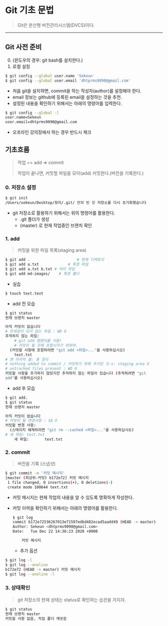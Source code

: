 # Git 기초 문법

> Git은 분산형 버전관리시스템(DVCS)이다.

---

## Git 사전 준비

0. (윈도우의 경우: git bash를 설치한다.)
1. 로컬 설정

```bash
$ git config --global user.name 'Sekeun'
$ git config --global user.email 'dhtprms9090@gmail.com'
```

- 처음 git을 설치하면, commit을 하는 작성자(author)를 설정해야 한다.
- email 정보는 github에 등록된 email을 설정하는 것을 추천.
- 설정된 내용을 확인하기 위해서는 아래의 명령어를 입력한다.

```bash
$ git config --global -l
user.name=Sekeun
user.email=dhtprms9090@gmail.com
```

- 오프라인 강의장에서 하는 경우 반드시 체크



## 기초흐름

> 작업 => add => commit
>
> 작업이 끝나면, 커밋할 파일을 모아(add) 커밋한다.(버전을 기록한다.)

### 0.  저장소 설정

```bash
$ git init
/Users/sekeun/Desktop/정리/.git/ 안의 빈 깃 저장소를 다시 초기화했습니다
```

- git 저장소로 활용하기 위해서는 위의 명령어를 활용한다.
  - .git 폴더가 생성
  - (master) 로 현재 작업중인 브랜치 확인

### 1.  add

> 커밋을 위한 파일 목록(staging area)

```bash
$ git add .						# 현재 디렉토리
$ git add a.txt				# 특정 파일
$ git add a.txt b.txt # 여러 파일
$ git add md-images/ 	# 특정 폴더
```

* 실습

```bash
$ touch text.text
```

- add 전 모습

```bash
$ git status
현재 브랜치 master

아직 커밋이 없습니다
# 트래킹이 되지 않는 파일 : WD O
추적하지 않는 파일:
	# git add 명령어를 사용!
	# 커밋이 될 것에 포함시키기 위하여.
  (커밋할 사항에 포함하려면 "git add <파일>..."을 사용하십시오)
	text.txt
# 맨 마지막 줄: 총 정리
# nothing added to commit / 커밋하기 위해 추가된 것 x: staging area X
# untracked files present : WD O
커밋할 사항을 추가하지 않았지만 추적하지 않는 파일이 있습니다 (추적하려면 "git
add"를 사용하십시오)
```

- add 후 모습

```bash
$ git add.
$ git status
현재 브랜치 master

아직 커밋이 없습니다
# 커밋이 될 변경사항 : SA O
커밋할 변경 사항:
  (스테이지 해제하려면 "git rm --cached <파일>..."을 사용하십시오)
# 새 파일: test.txt
	새 파일:       text.txt
```

### 2.  commit

> 버전을 기록 (스냅샷)

```bash
$ git commit -m '커밋 메시지'
[master (최상위-커밋) b172e72] 커밋 메시지
 1 file changed, 0 insertions(+), 0 deletions(-)
 create mode 100644 text.txt
```

- 커밋 메시지는 현재 작업의 내용을 알 수 있도록 명확하게 작성한다.

- 커밋 이력을 확인하기 위해서는 아래의 명령어를 활용한다.

  ```bash
  $ git log
  commit b172e72536267013e71597edbd482ecad5aadd49 (HEAD -> master)
  Author: Sekeun <dhtprms9090@gmail.com>
  Date:   Tue Dec 22 14:36:23 2020 +0900
  
      커밋 메시지
  ```

  - 추가 옵션

```bash
$ git log -l
$ git log --oneline
b172e72 (HEAD -> master) 커밋 메시지
$ git log --oneline -l
```

### 3. 상태확인

> git 저장소의 현재 상태는 status로 확인하는 습관을 가지자.

```bash
$ git status
현재 브랜치 master
커밋할 사항 없음, 작업 폴더 깨끗함
```
